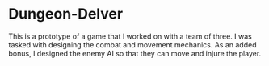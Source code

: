 # Dungeon-Delver
This is a prototype of a game that I worked on with a team of three. I was tasked with designing the combat and movement mechanics. As an added bonus, I designed the enemy AI so that they can move and injure the player.

